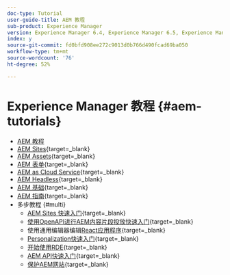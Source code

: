 ```yaml
---
doc-type: Tutorial
user-guide-title: AEM 教程
sub-product: Experience Manager
version: Experience Manager 6.4, Experience Manager 6.5, Experience Manager as a Cloud Service
index: y
source-git-commit: fd0bfd908ee272c9013d0b766d490fcad69ba050
workflow-type: tm+mt
source-wordcount: '76'
ht-degree: 52%

---
```



# Experience Manager 教程 {#aem-tutorials}

+ [AEM 教程](overview.md)
+ [AEM Sites](https://experienceleague.adobe.com/docs/experience-manager-learn/sites/overview.html){target=_blank}
+ [AEM Assets](https://experienceleague.adobe.com/docs/experience-manager-learn/assets/overview.html){target=_blank}
+ [AEM 表单](https://experienceleague.adobe.com/docs/experience-manager-learn/forms/overview.html){target=_blank}
+ [AEM as Cloud Service](https://experienceleague.adobe.com/docs/experience-manager-learn/cloud-service/overview.html){target=_blank}
+ [AEM Headless](https://experienceleague.adobe.com/docs/experience-manager-learn/getting-started-with-aem-headless/overview.html){target=_blank}
+ [AEM 基础](https://experienceleague.adobe.com/docs/experience-manager-learn/cloud-service/overview.html){target=_blank}
+ [AEM 指南](https://experienceleague.adobe.com/docs/experience-manager-guides-learn/tutorials/overview.html){target=_blank}
+ 多步教程 {#multi}
   + [AEM Sites 快速入门](https://experienceleague.adobe.com/docs/experience-manager-learn/getting-started-wknd-tutorial-develop/overview.html){target=_blank}
   + [使用OpenAPI进行AEM内容片段投放快速入门](https://experienceleague.adobe.com/en/docs/experience-manager-learn/getting-started-with-aem-headless/open-api/basic/overview){target=_blank}
   + 使用通用编辑器编辑[React应用程序](https://experienceleague.adobe.com/zh-hans/docs/experience-manager-learn/cloud-service/developing/universal-editor/react-app-editing/overview){target=_blank}
   + [Personalization快速入门](https://experienceleague.adobe.com/en/docs/experience-manager-learn/cloud-service/personalization/overview){target=_blank}
   + [开始使用RDE](https://experienceleague.adobe.com/en/docs/experience-manager-learn/cloud-service/developing/rde/overview){target=_blank}
   + [AEM API快速入门](https://experienceleague.adobe.com/en/docs/experience-manager-learn/cloud-service/aem-apis/overview){target=_blank}
   + [保护AEM网站](https://experienceleague.adobe.com/zh-hans/docs/experience-manager-learn/cloud-service/security/traffic-filter-and-waf-rules/overview){target=_blank}
